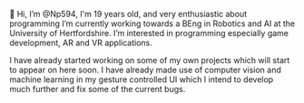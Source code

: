 👋 Hi, I’m @Np594, I'm 19 years old, and very enthusiastic about programming
I’m currently working towards a BEng in Robotics and AI at the University of Hertfordshire.
I’m interested in programming especially game development, AR and VR applications.

I have already started working on some of my own projects which will start to appear on here soon.
I have already made use of computer vision and machine learning in my gesture controlled UI
which I intend to develop much further and fix some of the current bugs.
